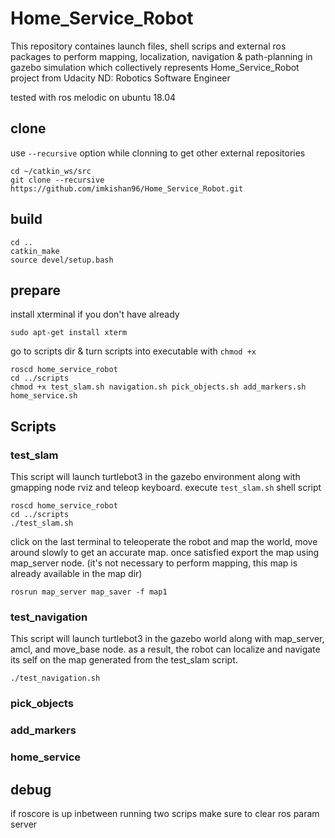 # Home_Service_Robot
This repository containes launch files, shell scrips and external ros packages to perform mapping, localization, navigation & path-planning in gazebo simulation which collectively represents Home_Service_Robot project from Udacity ND: Robotics Software Engineer

tested with ros melodic on ubuntu 18.04

## clone
use `--recursive` option while clonning to get other external repositories
```
cd ~/catkin_ws/src
git clone --recursive https://github.com/imkishan96/Home_Service_Robot.git

```
## build

```
cd ..
catkin_make
source devel/setup.bash
```

## prepare
install xterminal if you don't have already
```
sudo apt-get install xterm
```
go to scripts dir & turn scripts into executable with `chmod +x`
```
roscd home_service_robot
cd ../scripts
chmod +x test_slam.sh navigation.sh pick_objects.sh add_markers.sh home_service.sh 
```
## Scripts

### test_slam
This script will launch turtlebot3 in the gazebo environment along with gmapping node rviz and teleop keyboard. 
execute `test_slam.sh` shell script
```
roscd home_service_robot
cd ../scripts
./test_slam.sh
```
click on the last terminal to teleoperate the robot and map the world, move around slowly to get an accurate map. once satisfied export the map using map_server node. (it's not necessary to perform mapping, this map is already available in the map dir)
```
rosrun map_server map_saver -f map1
```
### test_navigation
This script will launch turtlebot3 in the gazebo world along with map_server, amcl, and move_base node. as a result, the robot can localize and navigate its self on the map generated from the test_slam script.
```
./test_navigation.sh
```


### pick_objects

### add_markers

### home_service

## debug

if roscore is up inbetween running two scrips make sure to clear ros param server
